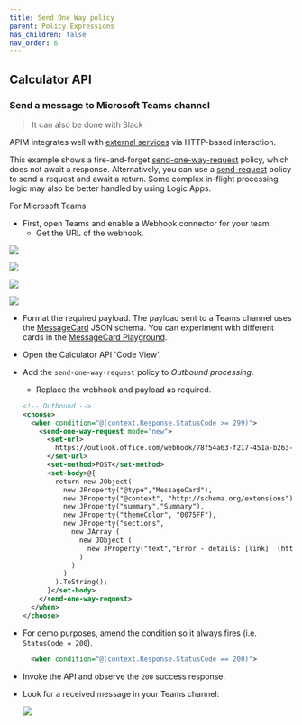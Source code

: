 ```yaml
---
title: Send One Way policy
parent: Policy Expressions
has_children: false
nav_order: 6
---
```




## Calculator API

### Send a message to Microsoft Teams channel

> It can also be done with Slack

APIM integrates well with [external services](https://docs.microsoft.com/en-us/azure/api-management/api-management-sample-send-request) via HTTP-based interaction.  

This example shows a fire-and-forget [send-one-way-request](https://docs.microsoft.com/en-us/azure/api-management/api-management-sample-send-request#send-one-way-request) policy, which does not await a response. Alternatively, you can use a [send-request](https://docs.microsoft.com/en-us/azure/api-management/api-management-sample-send-request#send-request) policy to send a request and await a return. Some complex in-flight processing logic may also be better handled by using Logic Apps.

For Microsoft Teams

- First, open Teams and enable a Webhook connector for your team.
  - Get the URL of the webhook.

![](../../assets/images/APIMTeamsWebHook1.png)

![](../../assets/images/APIMTeamsWebHook2.png)

![](../../assets/images/APIMTeamsWebHook3.png)

![](../../assets/images/APIMTeamsWebHook4.png)

- Format the required payload. The payload sent to a Teams channel uses the [MessageCard](https://docs.microsoft.com/en-us/microsoftteams/platform/task-modules-and-cards/cards/cards-reference) JSON schema. You can experiment with different cards in the [MessageCard Playground](https://messagecardplayground.azurewebsites.net/).
  
- Open the Calculator API 'Code View'.
- Add the `send-one-way-request` policy to *Outbound processing*. 
  - Replace the webhook and payload as required.

  ```xml
  <!-- Outbound -->
  <choose>
    <when condition="@(context.Response.StatusCode >= 299)">
      <send-one-way-request mode="new">
        <set-url>
          https://outlook.office.com/webhook/78f54a63-f217-451a-b263-f1f5c0e866f0@72f988bf-86f1-41af-91ab-2d7cd011db47/IncomingWebh00k/34228a8ccbe94e368d3ac4782adda9b2/4e01c743-d419-49b7-88c6-245e5e31664a
        </set-url>
        <set-method>POST</set-method>
        <set-body>@{
          return new JObject(
            new JProperty("@type","MessageCard"),
            new JProperty("@context", "http://schema.org/extensions"),
            new JProperty("summary","Summary"),
            new JProperty("themeColor", "0075FF"),
            new JProperty("sections",
              new JArray (
                new JObject (
                  new JProperty("text","Error - details: [link]  (http://azure1.org)")
                )
              )
            )
          ).ToString();
        }</set-body>
      </send-one-way-request>
    </when>
  </choose>
  
  ```

- For demo purposes, amend the condition so it always fires (i.e. `StatusCode = 200`).
  ```xml
    <when condition="@(context.Response.StatusCode == 200)">
  ```
- Invoke the API and observe the `200` success response.
- Look for a received message in your Teams channel:

  ![](../../assets/images/APIMTeamsMessage.png)
